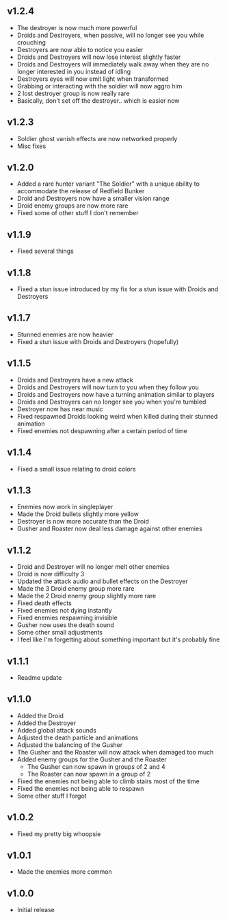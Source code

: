 ## v1.2.4
- The destroyer is now much more powerful
- Droids and Destroyers, when passive, will no longer see you while crouching
- Destroyers are now able to notice you easier
- Droids and Destroyers will now lose interest slightly faster
- Droids and Destroyers will immediately walk away when they are no longer interested in you instead of idling
- Destroyers eyes will now emit light when transformed
- Grabbing or interacting with the soldier will now aggro him
- 2 lost destroyer group is now really rare
- Basically, don't set off the destroyer.. which is easier now
## v1.2.3
- Soldier ghost vanish effects are now networked properly
- Misc fixes
## v1.2.0
- Added a rare hunter variant "The Soldier" with a unique ability to accommodate the release of Redfield Bunker
- Droid and Destroyers now have a smaller vision range
- Droid enemy groups are now more rare
- Fixed some of other stuff I don't remember
## v1.1.9
- Fixed several things
## v1.1.8
- Fixed a stun issue introduced by my fix for a stun issue with Droids and Destroyers
## v1.1.7
- Stunned enemies are now heavier
- Fixed a stun issue with Droids and Destroyers (hopefully)
## v1.1.5
- Droids and Destroyers have a new attack
- Droids and Destroyers will now turn to you when they follow you
- Droids and Destroyers now have a turning animation similar to players
- Droids and Destroyers can no longer see you when you're tumbled
- Destroyer now has near music
- Fixed respawned Droids looking weird when killed during their stunned animation
- Fixed enemies not despawning after a certain period of time
## v1.1.4
- Fixed a small issue relating to droid colors
## v1.1.3
- Enemies now work in singleplayer
- Made the Droid bullets slightly more yellow
- Destroyer is now more accurate than the Droid
- Gusher and Roaster now deal less damage against other enemies
## v1.1.2
- Droid and Destroyer will no longer melt other enemies
- Droid is now difficulty 3
- Updated the attack audio and bullet effects on the Destroyer
- Made the 3 Droid enemy group more rare
- Made the 2 Droid enemy group slightly more rare
- Fixed death effects
- Fixed enemies not dying instantly
- Fixed enemies respawning invisible
- Gusher now uses the death sound
- Some other small adjustments
- I feel like I'm forgetting about something important but it's probably fine
## v1.1.1
- Readme update
## v1.1.0
- Added the Droid
- Added the Destroyer
- Added global attack sounds
- Adjusted the death particle and animations
- Adjusted the balancing of the Gusher
- The Gusher and the Roaster will now attack when damaged too much
- Added enemy groups for the Gusher and the Roaster
  - The Gusher can now spawn in groups of 2 and 4
  - The Roaster can now spawn in a group of 2
- Fixed the enemies not being able to climb stairs most of the time
- Fixed the enemies not being able to respawn
- Some other stuff I forgot
## v1.0.2
- Fixed my pretty big whoopsie
## v1.0.1
- Made the enemies more common
## v1.0.0
- Initial release